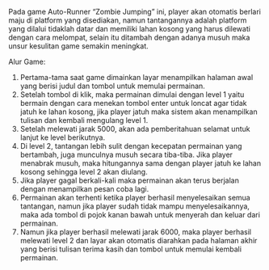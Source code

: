 Pada game Auto-Runner “Zombie Jumping” ini, player akan otomatis berlari maju di platform yang disediakan, namun tantangannya adalah platform yang dilalui tidaklah datar dan memiliki lahan kosong yang harus dilewati dengan cara melompat, selain itu ditambah dengan adanya musuh maka unsur kesulitan game semakin meningkat.

Alur Game:
1.	Pertama-tama saat game dimainkan layar menampilkan halaman awal yang berisi judul dan tombol untuk memulai permainan.
2.	Setelah tombol di klik, maka permainan dimulai dengan level 1 yaitu bermain dengan cara menekan tombol enter untuk loncat agar tidak jatuh ke lahan kosong, jika player jatuh maka sistem akan menampilkan tulisan dan kembali mengulang level 1.
3.	Setelah melewati jarak 5000, akan ada pemberitahuan selamat untuk lanjut ke level berikutnya.
4.	Di level 2, tantangan lebih sulit dengan kecepatan permainan yang bertambah, juga munculnya musuh secara tiba-tiba. Jika player menabrak musuh, maka hitungannya sama dengan player jatuh ke lahan kosong sehingga level 2 akan diulang.
5.	Jika player gagal berkali-kali maka permainan akan terus berjalan dengan menampilkan pesan coba lagi.
6.	Permainan akan terhenti ketika player berhasil menyelesaikan semua tantangan, namun jika player sudah tidak mampu menyelesaikannya, maka ada tombol di pojok kanan bawah untuk menyerah dan keluar dari permainan.
7.	Namun jika player berhasil melewati jarak 6000, maka player berhasil melewati level 2 dan layar akan otomatis diarahkan pada halaman akhir yang berisi tulisan terima kasih dan tombol untuk memulai kembali permainan.
